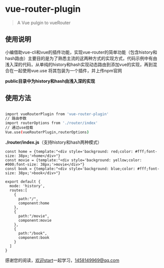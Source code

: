 # vue-router-plugin

> A Vue pulgin to vueRouter

## 使用说明

小编借助vue-cli和vue的插件功能，实现vue-router的简单功能（包含history和hash路由）主要目的是为了熟悉主流的这两种方式的实现方式，代码示例中有由浅入深的代码，从单纯的history和hash实现动态路由到添加vue的实现，再到混合在一起使用vue.use 将其包装为一个插件，并上传npm官网

**public目录中为history和hash由浅入深的实现**

## 使用方法

``` bash

import vueRouterPlugin from 'vue-router-plugin'
// 路由参数
import routerOptions from './router/index'
// 通过use挂载
Vue.use(vueRouterPlugin,routerOptions)
```

**./router/index.js**（支持history和hash两种模式）

```
const home = {template:"<div style='background: red;color: #fff;font-size: 38px;'>home</div>"}
const movie = {template:"<div style='background: yellow;color: #000;font-size: 38px;'>movie</div>"}
const book = {template:"<div style='background: blue;color: #fff;font-size: 38px;'>book</div>"}

export default {
  mode: 'history',
  routes:[
    {
      path:"/",
      component:home
    },
    {
      path:"/movie",
      component:movie
    },
    {
      path:"/book",
      component:book
    }
  ]
}
```

感谢您的阅读，[欢迎start](https://github.com/mrhaoxiaojun/vue-router-plugin.git)一起学习，1458149969@qq.com